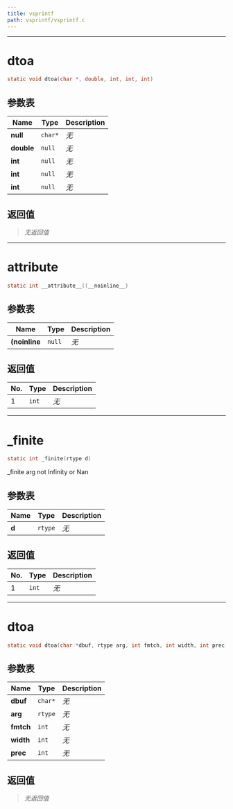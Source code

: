 ```yaml
---
title: vsprintf
path: vsprintf/vsprintf.c
---
```

--------------------------------------------------
# dtoa

```c
static void dtoa(char *, double, int, int, int)
```


## 参数表

Name | Type | Description
-----|------|--------------
**null**|`char*`| *无*
**double**|`null`| *无*
**int**|`null`| *无*
**int**|`null`| *无*
**int**|`null`| *无*

## 返回值

> *无返回值*


--------------------------------------------------
# __attribute__

```c
static int __attribute__((__noinline__)
```


## 参数表

Name | Type | Description
-----|------|--------------
**(__noinline__**|`null`| *无*

## 返回值

No. | Type | Description
----|------|--------------
1 |`int`| *无*


--------------------------------------------------
# _finite

```c
static int _finite(rtype d)
```

_finite arg not Infinity or Nan

## 参数表

Name | Type | Description
-----|------|--------------
**d**|`rtype`| *无*

## 返回值

No. | Type | Description
----|------|--------------
1 |`int`| *无*


--------------------------------------------------
# dtoa

```c
static void dtoa(char *dbuf, rtype arg, int fmtch, int width, int prec)
```


## 参数表

Name | Type | Description
-----|------|--------------
**dbuf**|`char*`| *无*
**arg**|`rtype`| *无*
**fmtch**|`int`| *无*
**width**|`int`| *无*
**prec**|`int`| *无*

## 返回值

> *无返回值*


